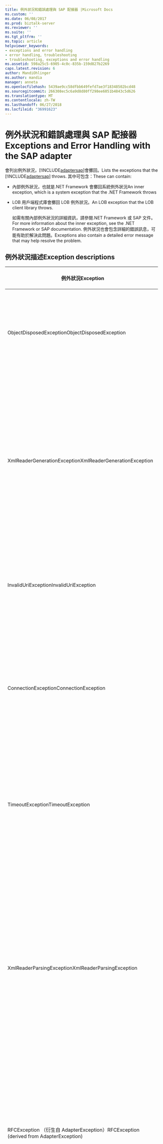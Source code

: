 ```yaml
---
title: 例外狀況和錯誤處理與 SAP 配接器 |Microsoft Docs
ms.custom: ''
ms.date: 06/08/2017
ms.prod: biztalk-server
ms.reviewer: ''
ms.suite: ''
ms.tgt_pltfrm: ''
ms.topic: article
helpviewer_keywords:
- exceptions and error handling
- error handling, troubleshooting
- troubleshooting, exceptions and error handling
ms.assetid: 598a25c5-6905-4c0c-835b-159d827b2269
caps.latest.revision: 6
author: MandiOhlinger
ms.author: mandia
manager: anneta
ms.openlocfilehash: 5439ae9cc58dfbb649fefd7ae3f18348502bcd48
ms.sourcegitcommit: 266308ec5c6a9d8d80ff298ee6051b4843c5d626
ms.translationtype: MT
ms.contentlocale: zh-TW
ms.lasthandoff: 06/27/2018
ms.locfileid: "36991623"
---
```

# <a name="exceptions-and-error-handling-with-the-sap-adapter"></a><span data-ttu-id="1f6d6-102">例外狀況和錯誤處理與 SAP 配接器</span><span class="sxs-lookup"><span data-stu-id="1f6d6-102">Exceptions and Error Handling with the SAP adapter</span></span>
<span data-ttu-id="1f6d6-103">會列出例外狀況，[!INCLUDE[adaptersap](../../includes/adaptersap-md.md)]會擲回。</span><span class="sxs-lookup"><span data-stu-id="1f6d6-103">Lists the exceptions that the [!INCLUDE[adaptersap](../../includes/adaptersap-md.md)] throws.</span></span> <span data-ttu-id="1f6d6-104">其中可包含：</span><span class="sxs-lookup"><span data-stu-id="1f6d6-104">These can contain:</span></span>  

- <span data-ttu-id="1f6d6-105">內部例外狀況，也就是.NET Framework 會擲回系統例外狀況</span><span class="sxs-lookup"><span data-stu-id="1f6d6-105">An inner exception, which is a system exception that the .NET Framework throws</span></span>  

- <span data-ttu-id="1f6d6-106">LOB 用戶端程式庫會擲回 LOB 例外狀況。</span><span class="sxs-lookup"><span data-stu-id="1f6d6-106">An LOB exception that the LOB client library throws.</span></span>  

  <span data-ttu-id="1f6d6-107">如需有關內部例外狀況的詳細資訊，請參閱.NET Framework 或 SAP 文件。</span><span class="sxs-lookup"><span data-stu-id="1f6d6-107">For more information about the inner exception, see the .NET Framework or SAP documentation.</span></span> <span data-ttu-id="1f6d6-108">例外狀況也會包含詳細的錯誤訊息，可能有助於解決此問題。</span><span class="sxs-lookup"><span data-stu-id="1f6d6-108">Exceptions also contain a detailed error message that may help resolve the problem.</span></span>  

## <a name="exception-descriptions"></a><span data-ttu-id="1f6d6-109">例外狀況描述</span><span class="sxs-lookup"><span data-stu-id="1f6d6-109">Exception descriptions</span></span>  

|<span data-ttu-id="1f6d6-110">例外狀況</span><span class="sxs-lookup"><span data-stu-id="1f6d6-110">Exception</span></span>|<span data-ttu-id="1f6d6-111">可能的原因描述</span><span class="sxs-lookup"><span data-stu-id="1f6d6-111">Possible Cause/Description</span></span>|  
|---------------|---------------------------------|  
|<span data-ttu-id="1f6d6-112">ObjectDisposedException</span><span class="sxs-lookup"><span data-stu-id="1f6d6-112">ObjectDisposedException</span></span>|<span data-ttu-id="1f6d6-113">當配接器用戶端嘗試存取 XMLReader 的回應，已在處置之後，配接器會擲回這個例外狀況。</span><span class="sxs-lookup"><span data-stu-id="1f6d6-113">The adapter throws this exception when the adapter client is trying to access the response XMLReader after it has been disposed.</span></span>|  
|<span data-ttu-id="1f6d6-114">XmlReaderGenerationException</span><span class="sxs-lookup"><span data-stu-id="1f6d6-114">XmlReaderGenerationException</span></span>|<span data-ttu-id="1f6d6-115">無法從輸出訊息產生 XmlReader 時，配接器會擲回這個例外狀況。</span><span class="sxs-lookup"><span data-stu-id="1f6d6-115">The adapter throws this exception when it is unable to generate an XmlReader from the output message.</span></span> <span data-ttu-id="1f6d6-116">這也可能是因為 SAP 系統從收到的資料有一些問題。</span><span class="sxs-lookup"><span data-stu-id="1f6d6-116">This could also be due to some problems with the data received from the SAP system.</span></span> <span data-ttu-id="1f6d6-117">查看內部例外狀況和錯誤訊息，如需詳細資訊。</span><span class="sxs-lookup"><span data-stu-id="1f6d6-117">Look for the inner exception and the error message for more information.</span></span>|  
|<span data-ttu-id="1f6d6-118">InvalidUriException</span><span class="sxs-lookup"><span data-stu-id="1f6d6-118">InvalidUriException</span></span>|<span data-ttu-id="1f6d6-119">當連線 URI 沒有連接字串所需的元件時，會擲回這個例外狀況。</span><span class="sxs-lookup"><span data-stu-id="1f6d6-119">This exception is thrown when the connection URI does not have the required components for the connection string.</span></span>|  
|<span data-ttu-id="1f6d6-120">ConnectionException</span><span class="sxs-lookup"><span data-stu-id="1f6d6-120">ConnectionException</span></span>|<span data-ttu-id="1f6d6-121">無法連接至 SAP 系統時，或基礎的連接就會變成無效，原因是因為 SAP 系統上發生錯誤，或是因為發生網路問題，則會擲回這個例外狀況。</span><span class="sxs-lookup"><span data-stu-id="1f6d6-121">This exception is thrown when there is a problem connecting to the SAP system or if an underlying connection becomes invalid, either due to an error on the SAP system or due to a network problem.</span></span>|  
|<span data-ttu-id="1f6d6-122">TimeoutException</span><span class="sxs-lookup"><span data-stu-id="1f6d6-122">TimeoutException</span></span>|<span data-ttu-id="1f6d6-123">指定作業的逾時值失效時，會擲回這個例外狀況。</span><span class="sxs-lookup"><span data-stu-id="1f6d6-123">This exception is thrown when the timeout specified for an operation is lapsed.</span></span> <span data-ttu-id="1f6d6-124">內部例外狀況包含的細節為何指定的逾時已不足夠。</span><span class="sxs-lookup"><span data-stu-id="1f6d6-124">The inner exception contains the specifics of why the specified timeout was not sufficient.</span></span>|  
|<span data-ttu-id="1f6d6-125">XmlReaderParsingException</span><span class="sxs-lookup"><span data-stu-id="1f6d6-125">XmlReaderParsingException</span></span>|<span data-ttu-id="1f6d6-126">如果它不支援指定的型別，或不正確的值指定的類型，則配接器會擲回這個例外狀況。</span><span class="sxs-lookup"><span data-stu-id="1f6d6-126">The adapter throws this exception if it does not support the specified type, or if an incorrect value is specified for the type.</span></span> <span data-ttu-id="1f6d6-127">此外，可能不正確的輸入 XML。</span><span class="sxs-lookup"><span data-stu-id="1f6d6-127">Also, the input XML could be incorrect.</span></span> <span data-ttu-id="1f6d6-128">不正確的值包括超出文字或最大的數字的最大數量的案例。</span><span class="sxs-lookup"><span data-stu-id="1f6d6-128">An incorrect value includes cases where the maximum amount of text or maximum digits is exceeded.</span></span> <span data-ttu-id="1f6d6-129">輸入 XML 可能不正確的作業名稱或命名空間是否正確。</span><span class="sxs-lookup"><span data-stu-id="1f6d6-129">The input XML might be incorrect if the operation name or namespace is incorrect.</span></span>|  
|<span data-ttu-id="1f6d6-130">RFCException （衍生自 AdapterException）</span><span class="sxs-lookup"><span data-stu-id="1f6d6-130">RFCException (derived from AdapterException)</span></span>|<span data-ttu-id="1f6d6-131">如果沒有從 SAP 系統接收到錯誤，則配接器會擲回這個例外狀況。</span><span class="sxs-lookup"><span data-stu-id="1f6d6-131">The adapter throws this exception if there is an error received from the SAP system.</span></span> <span data-ttu-id="1f6d6-132">內部例外狀況是從 SAP 系統接收到實際的例外狀況。</span><span class="sxs-lookup"><span data-stu-id="1f6d6-132">The inner exception is the actual exception received from the SAP system.</span></span>|  
|<span data-ttu-id="1f6d6-133">UnsupportedOperationException</span><span class="sxs-lookup"><span data-stu-id="1f6d6-133">UnsupportedOperationException</span></span>|<span data-ttu-id="1f6d6-134">當配接器用戶端指定了無效的動作時，配接器會擲回這個例外狀況。</span><span class="sxs-lookup"><span data-stu-id="1f6d6-134">The adapter throws this exception when the adapter client specifies an invalid action.</span></span>|  
|<span data-ttu-id="1f6d6-135">MetadataException</span><span class="sxs-lookup"><span data-stu-id="1f6d6-135">MetadataException</span></span>|<span data-ttu-id="1f6d6-136">如果中繼資料擷取、 瀏覽或搜尋期間發生錯誤，則配接器會擲回這個例外狀況。</span><span class="sxs-lookup"><span data-stu-id="1f6d6-136">The adapter throws this exception if there is an error during metadata retrieval, browse, or search.</span></span>|  

## <a name="see-also"></a><span data-ttu-id="1f6d6-137">另請參閱</span><span class="sxs-lookup"><span data-stu-id="1f6d6-137">See Also</span></span>  
[<span data-ttu-id="1f6d6-138">SAP 配接器進行疑難排解</span><span class="sxs-lookup"><span data-stu-id="1f6d6-138">Troubleshoot the SAP adapter</span></span>](../../adapters-and-accelerators/adapter-sap/troubleshoot-the-sap-adapter.md)